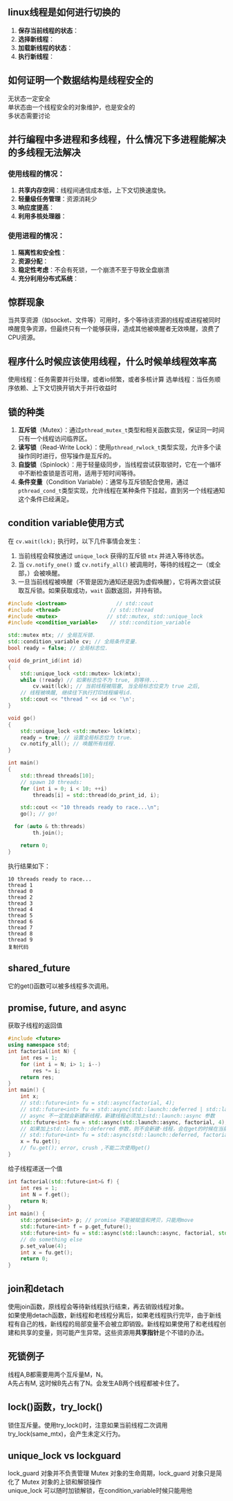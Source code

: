 ## linux线程是如何进行切换的
1. **保存当前线程的状态**：
2. **选择新线程**：
3. **加载新线程的状态**：
4. **执行新线程**：
## 如何证明一个数据结构是线程安全的
无状态一定安全\
单状态由一个线程安全的对象维护，也是安全的\
多状态需要讨论

## 并行编程中多进程和多线程，什么情况下多进程能解决的多线程无法解决
### 使用线程的情况：
1. **共享内存空间**：线程间通信成本低，上下文切换速度快。
2. **轻量级任务管理**：资源消耗少
3. **响应度提高**：
4. **利用多核处理器**：
### 使用进程的情况：
1. **隔离性和安全性**：
2. **资源分配**：
3. **稳定性考虑**：不会有死锁，一个崩溃不至于导致全盘崩溃
4. **充分利用分布式系统**：


## 惊群现象
当共享资源（如socket、文件等）可用时，多个等待该资源的线程或进程被同时唤醒竞争资源，但最终只有一个能够获得，造成其他被唤醒者无效唤醒，浪费了CPU资源。

## 程序什么时候应该使用线程，什么时候单线程效率高
使用线程：任务需要并行处理，或者io频繁，或者多核计算
选单线程：当任务顺序依赖、上下文切换开销大于并行收益时

## 锁的种类
1. **互斥锁**（Mutex）：通过`pthread_mutex_t`类型和相关函数实现，保证同一时间只有一个线程访问临界区。
2. **读写锁**（Read-Write Lock）：使用`pthread_rwlock_t`类型实现，允许多个读操作同时进行，但写操作是互斥的。
3. **自旋锁**（Spinlock）：用于轻量级同步，当线程尝试获取锁时，它在一个循环中不断检查锁是否可用，适用于短时间等待。
4. **条件变量**（Condition Variable）：通常与互斥锁配合使用，通过`pthread_cond_t`类型实现，允许线程在某种条件下挂起，直到另一个线程通知这个条件已经满足。

## condition variable使用方式
在 `cv.wait(lck);` 执行时，以下几件事情会发生：

1. 当前线程会释放通过 `unique_lock` 获得的互斥锁 `mtx` 并进入等待状态。
2. 当 `cv.notify_one()` 或 `cv.notify_all()` 被调用时，等待的线程之一（或全部，）会被唤醒。
3. 一旦当前线程被唤醒（不管是因为通知还是因为虚假唤醒），它将再次尝试获取互斥锁。如果获取成功，`wait` 函数返回，并持有锁。

```cpp
#include <iostream>                // std::cout
#include <thread>                // std::thread
#include <mutex>                // std::mutex, std::unique_lock
#include <condition_variable>    // std::condition_variable

std::mutex mtx; // 全局互斥锁.
std::condition_variable cv; // 全局条件变量.
bool ready = false; // 全局标志位.

void do_print_id(int id)
{
    std::unique_lock <std::mutex> lck(mtx);
    while (!ready) // 如果标志位不为 true, 则等待...
        cv.wait(lck); // 当前线程被阻塞, 当全局标志位变为 true 之后,
    // 线程被唤醒, 继续往下执行打印线程编号id.
    std::cout << "thread " << id << '\n';
}

void go()
{
    std::unique_lock <std::mutex> lck(mtx);
    ready = true; // 设置全局标志位为 true.
    cv.notify_all(); // 唤醒所有线程.
}

int main()
{
    std::thread threads[10];
    // spawn 10 threads:
    for (int i = 0; i < 10; ++i)
        threads[i] = std::thread(do_print_id, i);

    std::cout << "10 threads ready to race...\n";
    go(); // go!

  for (auto & th:threads)
        th.join();

    return 0;
}
```
执行结果如下：
```
10 threads ready to race...
thread 1
thread 0
thread 2
thread 3
thread 4
thread 5
thread 6
thread 7
thread 8
thread 9
复制代码
```
## shared_future
它的get()函数可以被多线程多次调用。

## promise, future, and async
获取子线程的返回值
```cpp
#include <future>
using namespace std;
int factorial(int N) {
    int res = 1;
    for (int i = N; i> 1; i--)
        res *= i;
    return res;
}
int main() {
    int x;
    // std::future<int> fu = std::async(factorial, 4);
    // std::future<int> fu = std::async(std::launch::deferred | std::launch::async, factorial, 4);
    // async 不一定就会新建新线程，新建线程必须加上std::launch::async 参数
    std::future<int> fu = std::async(std::launch::async, factorial, 4);
    // 如果加上std::launch::deferred 参数，则不会新建·线程，会在get的时候在当前线程运行factorial
    // std::future<int> fu = std::async(std::launch::deferred, factorial, 4);
    x = fu.get();
    // fu.get(); error, crush ,不能二次使用get()
}
```
给子线程递送一个值
```cpp
int factorial(std::future<int>& f) {
    int res = 1;
    int N = f.get();
    return N;
}
int main() {
    std::promise<int> p; // promise 不能被赋值和拷贝，只能用move
    std::future<int> f = p.get_future();
    std::future<int> fu = std::async(std::launch::async, factorial, std::ref(f));
    // do something else
    p.set_value(4);
    int x = fu.get();
    return 0;
}
```
## join和detach
使用join函数，原线程会等待新线程执行结束，再去销毁线程对象。\
如果使用detach函数，新线程和老线程分离后，如果老线程执行完毕，由于新线程有自己的栈，新线程的局部变量不会被立即销毁。新线程如果使用了和老线程创建和共享的变量，则可能产生异常。这些资源用**共享指针**是个不错的办法。

## 死锁例子
线程A,B都需要用两个互斥量M，N。\
A先占有M, 这时候B先占有了N。会发生AB两个线程都被卡住了。

## lock()函数，try_lock()
锁住互斥量。使用try_lock()时，注意如果当前线程二次调用try_lock(same_mtx)，会产生未定义行为。

## unique_lock vs lockguard
lock_guard 对象并不负责管理 Mutex 对象的生命周期，lock_guard 对象只是简化了 Mutex 对象的上锁和解锁操作\
unique_lock 可以随时加锁解锁，在condition_variable时候只能用他